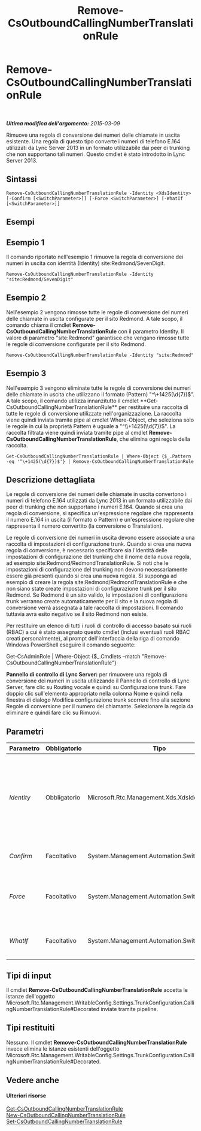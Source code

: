 ﻿---
title: Remove-CsOutboundCallingNumberTranslationRule
TOCTitle: Remove-CsOutboundCallingNumberTranslationRule
ms:assetid: 41ca92c9-7c2e-44e0-8ec8-9f39843b73e7
ms:mtpsurl: https://technet.microsoft.com/it-it/library/JJ204836(v=OCS.15)
ms:contentKeyID: 49300330
ms.date: 08/24/2015
mtps_version: v=OCS.15
ms.translationtype: HT
---

# Remove-CsOutboundCallingNumberTranslationRule

 

_**Ultima modifica dell'argomento:** 2015-03-09_

Rimuove una regola di conversione dei numeri delle chiamate in uscita esistente. Una regola di questo tipo converte i numeri di telefono E.164 utilizzati da Lync Server 2013 in un formato utilizzabile dai peer di trunking che non supportano tali numeri. Questo cmdlet è stato introdotto in Lync Server 2013.

## Sintassi

    Remove-CsOutboundCallingNumberTranslationRule -Identity <XdsIdentity> [-Confirm [<SwitchParameter>]] [-Force <SwitchParameter>] [-WhatIf [<SwitchParameter>]]

## Esempi

## Esempio 1

Il comando riportato nell'esempio 1 rimuove la regola di conversione dei numeri in uscita con identità (Identity) site:Redmond/SevenDigit.

    Remove-CsOutboundCallingNumberTranslationRule -Identity "site:Redmond/SevenDigit"

## Esempio 2

Nell'esempio 2 vengono rimosse tutte le regole di conversione dei numeri delle chiamate in uscita configurate per il sito Redmond. A tale scopo, il comando chiama il cmdlet **Remove-CsOutboundCallingNumberTranslationRule** con il parametro Identity. Il valore di parametro "site:Redmond" garantisce che vengano rimosse tutte le regole di conversione configurate per il sito Redmond.

    Remove-CsOutboundCallingNumberTranslationRule -Identity "site:Redmond"

## Esempio 3

Nell'esempio 3 vengono eliminate tutte le regole di conversione dei numeri delle chiamate in uscita che utilizzano il formato (Pattern) "^\\+1425(\\d{7})$". A tale scopo, il comando utilizza innanzitutto il cmdlet **Get-CsOutboundCallingNumberTranslationRule** per restituire una raccolta di tutte le regole di conversione utilizzate nell'organizzazione. La raccolta viene quindi inviata tramite pipe al cmdlet Where-Object, che seleziona solo le regole in cui la proprietà Pattern è uguale a "^\\+1425(\\d{7})$". La raccolta filtrata viene quindi inviata tramite pipe al cmdlet **Remove-CsOutboundCallingNumberTranslationRule**, che elimina ogni regola della raccolta.

    Get-CsOutboundCallingNumberTranslationRule | Where-Object {$_.Pattern -eq '^\+1425(\d{7})$'} | Remove-CsOutboundCallingNumberTranslationRule

## Descrizione dettagliata

Le regole di conversione dei numeri delle chiamate in uscita convertono i numeri di telefono E.164 utilizzati da Lync 2013 in un formato utilizzabile dai peer di trunking che non supportano i numeri E.164. Quando si crea una regola di conversione, si specifica un'espressione regolare che rappresenta il numero E.164 in uscita (il formato o Pattern) e un'espressione regolare che rappresenta il numero convertito (la conversione o Translation).

Le regole di conversione dei numeri in uscita devono essere associate a una raccolta di impostazioni di configurazione trunk. Quando si crea una nuova regola di conversione, è necessario specificare sia l'identità delle impostazioni di configurazione del trunking che il nome della nuova regola, ad esempio site:Redmond/RedmondTranslationRule. Si noti che le impostazioni di configurazione del trunking non devono necessariamente essere già presenti quando si crea una nuova regola. Si supponga ad esempio di creare la regola site:Redmond/RedmondTranslationRule e che non siano state create impostazioni di configurazione trunk per il sito Redmond. Se Redmond è un sito valido, le impostazioni di configurazione trunk verranno create automaticamente per il sito e la nuova regola di conversione verrà assegnata a tale raccolta di impostazioni. Il comando tuttavia avrà esito negativo se il sito Redmond non esiste.

Per restituire un elenco di tutti i ruoli di controllo di accesso basato sui ruoli (RBAC) a cui è stato assegnato questo cmdlet (inclusi eventuali ruoli RBAC creati personalmente), al prompt dell'interfaccia della riga di comando Windows PowerShell eseguire il comando seguente:

Get-CsAdminRole | Where-Object {$\_.Cmdlets –match "Remove-CsOutboundCallingNumberTranslationRule"}

**Pannello di controllo di Lync Server:** per rimuovere una regola di conversione dei numeri in uscita utilizzando il Pannello di controllo di Lync Server, fare clic su Routing vocale e quindi su Configurazione trunk. Fare doppio clic sull'elemento appropriato nella colonna Nome e quindi nella finestra di dialogo Modifica configurazione trunk scorrere fino alla sezione Regole di conversione per il numero del chiamante. Selezionare la regola da eliminare e quindi fare clic su Rimuovi.

## Parametri


<table>
<colgroup>
<col style="width: 25%" />
<col style="width: 25%" />
<col style="width: 25%" />
<col style="width: 25%" />
</colgroup>
<thead>
<tr class="header">
<th>Parametro</th>
<th>Obbligatorio</th>
<th>Tipo</th>
<th>Descrizione</th>
</tr>
</thead>
<tbody>
<tr class="odd">
<td><p><em>Identity</em></p></td>
<td><p>Obbligatorio</p></td>
<td><p>Microsoft.Rtc.Management.Xds.XdsIdentity</p></td>
<td><p>Identificatore univoco della regola di conversione in uscita che si desidera rimuovere. L'identità è costituita dall'ambito seguito da un nome univoco per ogni ambito, ad esempio:</p>
<p>-Identity &quot;site:Redmond/OutboundRule1&quot;</p></td>
</tr>
<tr class="even">
<td><p><em>Confirm</em></p></td>
<td><p>Facoltativo</p></td>
<td><p>System.Management.Automation.SwitchParameter</p></td>
<td><p>Richiede la conferma prima di eseguire il comando.</p></td>
</tr>
<tr class="odd">
<td><p><em>Force</em></p></td>
<td><p>Facoltativo</p></td>
<td><p>System.Management.Automation.SwitchParameter</p></td>
<td><p>Evita la visualizzazione di eventuali messaggi di errore non grave che potrebbero essere generati nel corso dell'esecuzione del comando.</p></td>
</tr>
<tr class="even">
<td><p><em>WhatIf</em></p></td>
<td><p>Facoltativo</p></td>
<td><p>System.Management.Automation.SwitchParameter</p></td>
<td><p>Descrive ciò che accadrebbe se si eseguisse il comando, senza eseguirlo realmente.</p></td>
</tr>
</tbody>
</table>


## Tipi di input

Il cmdlet **Remove-CsOutboundCallingNumberTranslationRule** accetta le istanze dell'oggetto Microsoft.Rtc.Management.WritableConfig.Settings.TrunkConfiguration.CallingNumberTranslationRule\#Decorated inviate tramite pipeline.

## Tipi restituiti

Nessuno. Il cmdlet **Remove-CsOutboundCallingNumberTranslationRule** invece elimina le istanze esistenti dell'oggetto Microsoft.Rtc.Management.WritableConfig.Settings.TrunkConfiguration.CallingNumberTranslationRule\#Decorated.

## Vedere anche

#### Ulteriori risorse

[Get-CsOutboundCallingNumberTranslationRule](get-csoutboundcallingnumbertranslationrule.md)  
[New-CsOutboundCallingNumberTranslationRule](new-csoutboundcallingnumbertranslationrule.md)  
[Set-CsOutboundCallingNumberTranslationRule](set-csoutboundcallingnumbertranslationrule.md)

